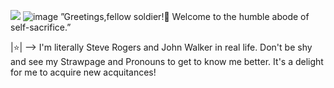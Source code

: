 ![](https://komarev.com/ghpvc/?username=ephemeralcreation&label=TIMES+I'VE+FELT+GUILTY+FOR+MY+PAST)
 ![image](https://github.com/user-attachments/assets/b897a5d7-53d0-44cc-a36a-09e434a602c8)
”Greetings,fellow soldier!🦅 Welcome to the humble abode of self-sacrifice.”

|⭐️| --> I'm literally Steve Rogers and John Walker in real life. Don't be shy and see my Strawpage and Pronouns to get to know me better. It's a delight for me to acquire new acquitances!
